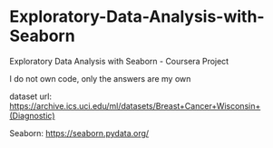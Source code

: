 # Exploratory-Data-Analysis-with-Seaborn
Exploratory Data Analysis with Seaborn - Coursera Project

I do not own code, only the answers are my own

dataset url: https://archive.ics.uci.edu/ml/datasets/Breast+Cancer+Wisconsin+(Diagnostic)

Seaborn: https://seaborn.pydata.org/
